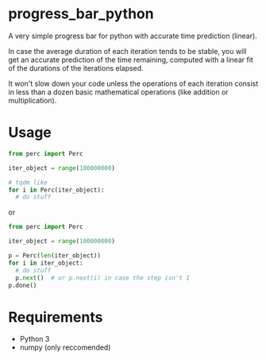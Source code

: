 # progress_bar_python
A very simple progress bar for python with accurate time prediction (linear).

In case the average duration of each iteration tends to be stable, you will get an accurate prediction of the time remaining, computed with a linear fit of the durations of the iterations elapsed. 

It won't slow down your code unless the operations of each iteration consist in less than a dozen basic mathematical operations (like addition or multiplication).

# Usage
```python
from perc import Perc

iter_object = range(100000000)

# tqdm like
for i in Perc(iter_object):
  # do stuff
```

or

```python
from perc import Perc

iter_object = range(100000000)

p = Perc(len(iter_object))
for i in iter_object:
  # do stuff
  p.next()  # or p.next(i) in case the step isn't 1
p.done()
```

# Requirements
- Python 3
- numpy (only reccomended)
